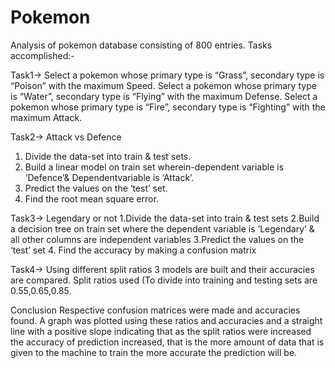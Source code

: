 # Pokemon
Analysis of pokemon database consisting of 800 entries.
Tasks accomplished:-

Task1->
Select a pokemon whose primary type is “Grass”, secondary type is “Poison” with the maximum Speed.
Select a pokemon whose primary type is “Water”, secondary type is “Flying” with the maximum Defense.
Select a pokemon whose primary type is “Fire”, secondary type is “Fighting” with the maximum Attack.

Task2->
Attack vs Defence
1. Divide the data-set into train & test sets.
2. Build a linear model on train set wherein-dependent variable is ‘Defence’& Dependentvariable is ‘Attack’.
3. Predict the values on the ‘test’ set.
4. Find the root mean square error.

Task3->
Legendary or not
1.Divide the data-set into train & test sets
2.Build a decision tree on train set where the dependent variable is ‘Legendary’ & all other columns are independent variables
3.Predict the values on the ‘test’ set
4. Find the accuracy by making a confusion matrix

Task4->
Using different split ratios 3 models are built and their accuracies are compared. Split ratios used (To divide into training and testing 
sets are 0.55,0.65,0.85.

Conclusion
Respective confusion matrices were made and accuracies found. A graph was plotted using these ratios and accuracies and a straight line 
with a positive slope indicating that as the split ratios were increased the accuracy of prediction increased, that is the more amount of data that is given to the machine to train the more accurate the prediction will be. 
